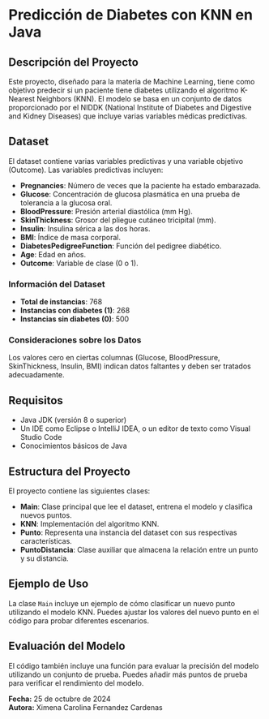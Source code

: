 # Predicción de Diabetes con KNN en Java

## Descripción del Proyecto

Este proyecto, diseñado para la materia de Machine Learning, tiene como objetivo predecir si un paciente tiene diabetes utilizando el algoritmo K-Nearest Neighbors (KNN). El modelo se basa en un conjunto de datos proporcionado por el NIDDK (National Institute of Diabetes and Digestive and Kidney Diseases) que incluye varias variables médicas predictivas.

## Dataset

El dataset contiene varias variables predictivas y una variable objetivo (Outcome). Las variables predictivas incluyen:

- **Pregnancies**: Número de veces que la paciente ha estado embarazada.
- **Glucose**: Concentración de glucosa plasmática en una prueba de tolerancia a la glucosa oral.
- **BloodPressure**: Presión arterial diastólica (mm Hg).
- **SkinThickness**: Grosor del pliegue cutáneo tricipital (mm).
- **Insulin**: Insulina sérica a las dos horas.
- **BMI**: Índice de masa corporal.
- **DiabetesPedigreeFunction**: Función del pedigree diabético.
- **Age**: Edad en años.
- **Outcome**: Variable de clase (0 o 1).

### Información del Dataset

- **Total de instancias**: 768
- **Instancias con diabetes (1)**: 268
- **Instancias sin diabetes (0)**: 500

### Consideraciones sobre los Datos

Los valores cero en ciertas columnas (Glucose, BloodPressure, SkinThickness, Insulin, BMI) indican datos faltantes y deben ser tratados adecuadamente.

## Requisitos

- Java JDK (versión 8 o superior)
- Un IDE como Eclipse o IntelliJ IDEA, o un editor de texto como Visual Studio Code
- Conocimientos básicos de Java

## Estructura del Proyecto

El proyecto contiene las siguientes clases:

- **Main**: Clase principal que lee el dataset, entrena el modelo y clasifica nuevos puntos.
- **KNN**: Implementación del algoritmo KNN.
- **Punto**: Representa una instancia del dataset con sus respectivas características.
- **PuntoDistancia**: Clase auxiliar que almacena la relación entre un punto y su distancia.

## Ejemplo de Uso

La clase `Main` incluye un ejemplo de cómo clasificar un nuevo punto utilizando el modelo KNN. Puedes ajustar los valores del nuevo punto en el código para probar diferentes escenarios.

## Evaluación del Modelo

El código también incluye una función para evaluar la precisión del modelo utilizando un conjunto de prueba. Puedes añadir más puntos de prueba para verificar el rendimiento del modelo.

**Fecha:** 25 de octubre de 2024  
**Autora:** Ximena Carolina Fernandez Cardenas
